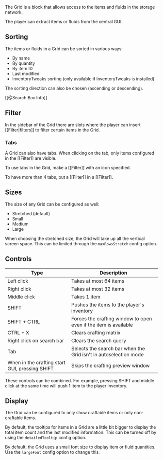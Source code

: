 The Grid is a block that allows access to the items and fluids in the storage network.

The player can extract items or fluids from the central GUI.

## Sorting
The items or fluids in a Grid can be sorted in various ways:

- By name
- By quantity
- By item ID
- Last modified
- InventoryTweaks sorting (only available if InventoryTweaks is installed)

The sorting direction can also be chosen (ascending or descending).

[[@Search Box Info]]

## Filter
In the sidebar of the Grid there are slots where the player can insert [[Filter|filters]] to filter certain items in the Grid.

### Tabs
A Grid can also have tabs. When clicking on the tab, only items configured in the [[Filter]] are visible.

To use tabs in the Grid, make a [[Filter]] with an icon specified.

To have more than 4 tabs, put a [[Filter]] in a [[Filter]].

## Sizes
The size of any Grid can be configured as well:

- Stretched (default)
- Small
- Medium
- Large

When choosing the stretched size, the Grid will take up all the vertical screen space. This can be limited through the `maxRowsStretch` config option.

## Controls

Type                                           | Description
-----------------------------------------------|-----------------------------------------------------------------
Left click                                     | Takes at most 64 items
Right click                                    | Takes at most 32 items
Middle click                                   | Takes 1 item
SHIFT                                          | Pushes the items to the player's inventory
SHIFT + CTRL                                   | Forces the crafting window to open even if the item is available
CTRL + X                                       | Clears crafting matrix
Right click on search bar                      | Clears the search query
Tab                                            | Selects the search bar when the Grid isn't in autoselection mode
When in the crafting start GUI, pressing SHIFT | Skips the crafting preview window

These controls can be combined. For example, pressing SHIFT and middle click at the same time will push 1 item to the player inventory.

## Display
The Grid can be configured to only show craftable items or only non-craftable items.

By default, the tooltips for items in a Grid are a little bit bigger to display the total item count and the last modified information. This can be turned off by using the `detailedTooltip` config option.

By default, the Grid uses a small font size to display item or fluid quantities. Use the `largeFont` config option to change this.